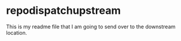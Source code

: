# repodispatchupstream

This is my readme file that I am going to send over to the downstream location.